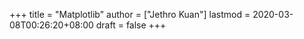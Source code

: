 +++
title = "Matplotlib"
author = ["Jethro Kuan"]
lastmod = 2020-03-08T00:26:20+08:00
draft = false
+++
